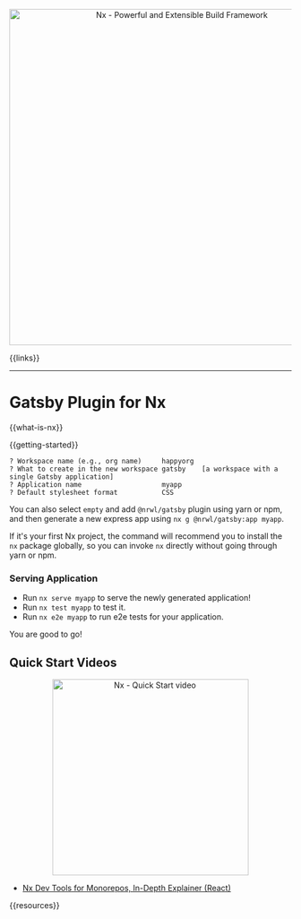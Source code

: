 <p style="text-align: center;"><img src="https://raw.githubusercontent.com/nrwl/nx/master/images/nx-gatsby.png" width="600" alt="Nx - Powerful and Extensible Build Framework"></p>

{{links}}

<hr>

# Gatsby Plugin for Nx

{{what-is-nx}}

{{getting-started}}

```
? Workspace name (e.g., org name)     happyorg
? What to create in the new workspace gatsby    [a workspace with a single Gatsby application]
? Application name                    myapp
? Default stylesheet format           CSS
```

You can also select `empty` and add `@nrwl/gatsby` plugin using yarn or npm, and then generate a new express app using `nx g @nrwl/gatsby:app myapp`.

If it's your first Nx project, the command will recommend you to install the `nx` package globally, so you can invoke `nx` directly without going through yarn or npm.

### Serving Application

- Run `nx serve myapp` to serve the newly generated application!
- Run `nx test myapp` to test it.
- Run `nx e2e myapp` to run e2e tests for your application.

You are good to go!

## Quick Start Videos

<a href="https://www.youtube.com/watch?v=E188J7E_MDU" target="_blank">
<p style="text-align: center;"><img src="https://raw.githubusercontent.com/nrwl/nx/master/images/nx-react-video.png" width="350" alt="Nx - Quick Start video"></p>
</a>

- [Nx Dev Tools for Monorepos, In-Depth Explainer (React)](https://www.youtube.com/watch?v=jCf92IyR-GE)

{{resources}}
